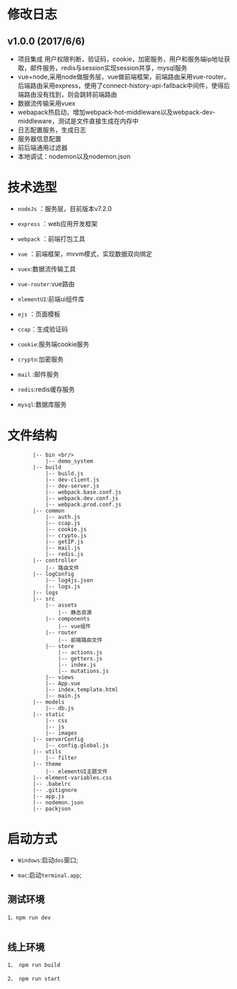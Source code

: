 # 修改日志

## v1.0.0 (2017/6/6)
*   项目集成 用户权限判断，验证码，cookie，加密服务，用户和服务端ip地址获取，邮件服务，redis与session实现session共享，mysql服务
*   vue+node,采用node做服务层，vue做前端框架，前端路由采用vue-router，后端路由采用express，使用了connect-history-api-fallback中间件，使得后端路由没有找到，则会跳转前端路由
*   数据流传输采用vuex
*   webapack热启动，增加webpack-hot-middleware以及webpack-dev-middleware，测试是文件直接生成在内存中
*   日志配置服务，生成日志
*   服务器信息配置
*   前后端通用过滤器
*   本地调试：nodemon以及nodemon.json

# 技术选型


* `nodeJs` ：服务层，目前版本v7.2.0

* `express` ：web应用开发框架

* `webpack` ：前端打包工具

* `vue` ：前端框架，mvvm模式，实现数据双向绑定

* `vuex`:数据流传输工具

* `vue-router`:vue路由

* `elementUI`:前端ui组件库

* `ejs` ：页面模板

* `ccap`：生成验证码

* `cookie`:服务端cookie服务

* `crypto`:加密服务

* `mail` :邮件服务

* `redis`:redis缓存服务

* `mysql`:数据库服务


# 文件结构
```
        |-- bin <br/>
            |-- demo_system
        |-- build
            |-- build.js
            |-- dev-client.js
            |-- dev-server.js
            |-- webpack.base.conf.js
            |-- webpack.dev.conf.js
            |-- webpack.prod.conf.js
        |-- common
            |-- auth.js
            |-- ccap.js
            |-- cookie.js
            |-- crypto.js
            |-- getIP.js
            |-- mail.js
            |-- redis.js
        |-- controller
            |-- 路由文件
        |-- logConfig
            |-- log4js.json
            |-- logs.js
        |-- logs
        |-- src
            |-- assets
                |-- 静态资源
            |-- components
                |-- vue组件
            |-- router
                |-- 前端路由文件
            |-- store
                |-- actions.js
                |-- getters.js
                |-- index.js
                |-- mutations.js
            |-- views
            |-- App.vue
            |-- index.template.html
            |-- main.js
        |-- models
            |-- db.js
        |-- static
            |-- css
            |-- js
            |-- images
        |-- serverConfig
            |-- config.global.js
        |-- utils
            |-- filter
        |-- theme
            |-- elementUI主题文件
        |-- element-variables.css
        |-- .babelrc
        |-- .gitignore
        |-- app.js
        |-- nodemon.json
        |-- packjson
```


# 启动方式

*   `Windows`:启动`dos`窗口;

*   `mac`:启动`terminal.app`;

## 测试环境

```
1、npm run dev


```

## 线上环境

```
1、 npm run build

2、 npm run start

```


